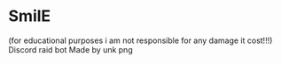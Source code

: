 # SmilE
(for educational purposes i am not responsible for any damage it cost!!!) Discord raid bot Made by unk png  
